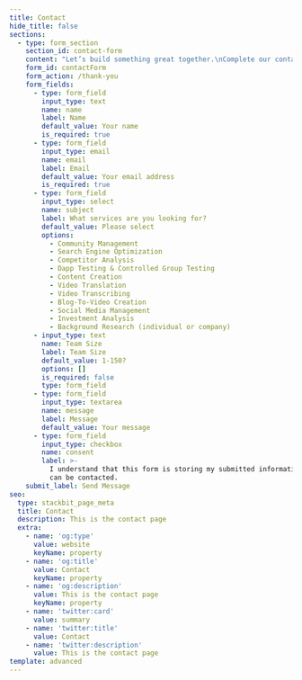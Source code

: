 ```yaml
---
title: Contact
hide_title: false
sections:
  - type: form_section
    section_id: contact-form
    content: "Let’s build something great together.\nComplete our contact form or send us an email at:\n\nhello \\[@] b01and \\[.] com\n\n***\n\n## Offices:\n\n\U0001F30D.\n\n"
    form_id: contactForm
    form_action: /thank-you
    form_fields:
      - type: form_field
        input_type: text
        name: name
        label: Name
        default_value: Your name
        is_required: true
      - type: form_field
        input_type: email
        name: email
        label: Email
        default_value: Your email address
        is_required: true
      - type: form_field
        input_type: select
        name: subject
        label: What services are you looking for?
        default_value: Please select
        options:
          - Community Management
          - Search Engine Optimization
          - Competitor Analysis
          - Dapp Testing & Controlled Group Testing
          - Content Creation
          - Video Translation
          - Video Transcribing
          - Blog-To-Video Creation
          - Social Media Management
          - Investment Analysis
          - Background Research (individual or company)
      - input_type: text
        name: Team Size
        label: Team Size
        default_value: 1-150?
        options: []
        is_required: false
        type: form_field
      - type: form_field
        input_type: textarea
        name: message
        label: Message
        default_value: Your message
      - type: form_field
        input_type: checkbox
        name: consent
        label: >-
          I understand that this form is storing my submitted information so I
          can be contacted.
    submit_label: Send Message
seo:
  type: stackbit_page_meta
  title: Contact
  description: This is the contact page
  extra:
    - name: 'og:type'
      value: website
      keyName: property
    - name: 'og:title'
      value: Contact
      keyName: property
    - name: 'og:description'
      value: This is the contact page
      keyName: property
    - name: 'twitter:card'
      value: summary
    - name: 'twitter:title'
      value: Contact
    - name: 'twitter:description'
      value: This is the contact page
template: advanced
---
```

